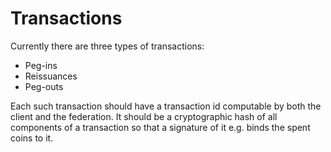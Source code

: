 # Transactions

Currently there are three types of transactions:

* Peg-ins
* Reissuances
* Peg-outs

Each such transaction should have a transaction id computable by both the client and the federation. It should be a
cryptographic hash of all components of a transaction so that a signature of it e.g. binds the spent coins to it.